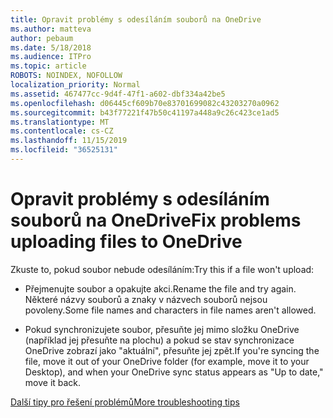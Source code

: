 ```yaml
---
title: Opravit problémy s odesíláním souborů na OneDrive
ms.author: matteva
author: pebaum
ms.date: 5/18/2018
ms.audience: ITPro
ms.topic: article
ROBOTS: NOINDEX, NOFOLLOW
localization_priority: Normal
ms.assetid: 467477cc-9d4f-47f1-a602-dbf334a42be5
ms.openlocfilehash: d06445cf609b70e83701699082c43203270a0962
ms.sourcegitcommit: b43f77221f47b50c41197a448a9c26c423ce1ad5
ms.translationtype: MT
ms.contentlocale: cs-CZ
ms.lasthandoff: 11/15/2019
ms.locfileid: "36525131"
---
```

# <a name="fix-problems-uploading-files-to-onedrive"></a><span data-ttu-id="5b4b6-102">Opravit problémy s odesíláním souborů na OneDrive</span><span class="sxs-lookup"><span data-stu-id="5b4b6-102">Fix problems uploading files to OneDrive</span></span>

<span data-ttu-id="5b4b6-103">Zkuste to, pokud soubor nebude odesíláním:</span><span class="sxs-lookup"><span data-stu-id="5b4b6-103">Try this if a file won't upload:</span></span>
  
- <span data-ttu-id="5b4b6-104">Přejmenujte soubor a opakujte akci.</span><span class="sxs-lookup"><span data-stu-id="5b4b6-104">Rename the file and try again.</span></span> <span data-ttu-id="5b4b6-105">Některé názvy souborů a znaky v názvech souborů nejsou povoleny.</span><span class="sxs-lookup"><span data-stu-id="5b4b6-105">Some file names and characters in file names aren't allowed.</span></span> 
    
- <span data-ttu-id="5b4b6-106">Pokud synchronizujete soubor, přesuňte jej mimo složku OneDrive (například jej přesuňte na plochu) a pokud se stav synchronizace OneDrive zobrazí jako "aktuální", přesuňte jej zpět.</span><span class="sxs-lookup"><span data-stu-id="5b4b6-106">If you're syncing the file, move it out of your OneDrive folder (for example, move it to your Desktop), and when your OneDrive sync status appears as "Up to date," move it back.</span></span> 
    
[<span data-ttu-id="5b4b6-107">Další tipy pro řešení problémů</span><span class="sxs-lookup"><span data-stu-id="5b4b6-107">More troubleshooting tips</span></span>](https://go.microsoft.com/fwlink/?linkid=873155)
  

